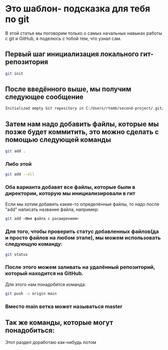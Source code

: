 # Это шаблон- подсказка для тебя по git

  В этой статье мы поговорим только о самых начальных навыках работы с git и GitHub, я поделюсь с тобой тем, что узнал сам.

## Первый шаг инициализация локального гит-репозитория

```bash
git init
```

## После введённого выше, мы получим следующее сообщение

```bash
Initialized empty Git repository in C:/Users/rtemb/second-project/.git/
```

## Затем нам надо добавить файлы, которые мы позже будет коммитить, это можно сделать с помощью следующей команды

```bash
git add .
```
 ### Либо этой

```bash
git add --all
```

### Оба варианта добавят все файлы, которые были в директории, которую мы инициализировали в гит
Если мы хотим добавить какие-то определённые файлы, то надо после "add" написать название файла, например:


```bash
git add <Имя файла с расширением> 
```
### Для того, чтобы проверить статус добавленных файлов(да и просто файлов на любом этапе), мы можем использовать следующую команду:


 ```bash
git status 
```

### После этого можем заливать на удалённый репозиторий, который находится на GitHub.
Для этого нам понадобится команда:

 ```bash
git push -u origin main 
```

### Вместо main ветка может называться master



## Так же команды, которые могут понадобиться:

Этот раздел доработаю как-нибудь потом